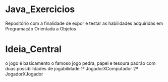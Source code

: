 # Java_Exercicios
Repositório com a finalidade de expor e testar as habilidades adquiridas em Programação Orientada a Objetos 

# Ideia_Central
o jogo é basicamento o famoso jogo pedra, papel e tesoura padrão com duas possibilidades de jogabilidade 1ª JogadorXComputador 2ª JogadorXJogador

